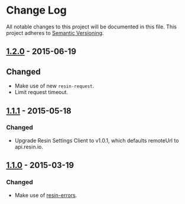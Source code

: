 # Change Log

All notable changes to this project will be documented in this file.
This project adheres to [Semantic Versioning](http://semver.org/).

## [1.2.0] - 2015-06-19

## Changed

- Make use of new `resin-request`.
- Limit request timeout.

## [1.1.1] - 2015-05-18

### Changed

- Upgrade Resin Settings Client to v1.0.1, which defaults remoteUrl to api.resin.io.

## [1.1.0] - 2015-03-19

### Changed

- Make use of [resin-errors](https://github.com/resin-io/resin-errors).

[1.2.0]: https://github.com/resin-io/resin-pine/compare/v1.1.1...v1.2.0
[1.1.1]: https://github.com/resin-io/resin-pine/compare/v1.1.0...v1.1.1
[1.1.0]: https://github.com/resin-io/resin-pine/compare/v1.0.0...v1.1.0
